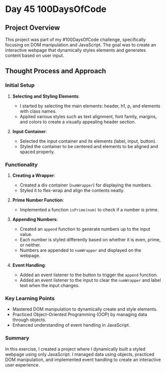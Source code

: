 # Day 45 100DaysOfCode

## Project Overview
This project was part of my #100DaysOfCode challenge, specifically focusing on DOM manipulation and JavaScript. The goal was to create an interactive webpage that dynamically styles elements and generates content based on user input.

## Thought Process and Approach

### Initial Setup
1. **Selecting and Styling Elements**:
   - I started by selecting the main elements: header, h1, p, and elements with class names.
   - Applied various styles such as text alignment, font family, margins, and colors to create a visually appealing header section.

2. **Input Container**:
   - Selected the input container and its elements (label, input, button).
   - Styled the container to be centered and elements to be aligned and spaced properly.

### Functionality
1. **Creating a Wrapper**:
   - Created a div container (`numWrapper`) for displaying the numbers.
   - Styled it to flex-wrap and align the contents neatly.

2. **Prime Number Function**:
   - Implemented a function `isPrime(num)` to check if a number is prime.

3. **Appending Numbers**:
   - Created an `append` function to generate numbers up to the input value.
   - Each number is styled differently based on whether it is even, prime, or neither.
   - Numbers are appended to `numWrapper` and displayed on the webpage.

4. **Event Handling**:
   - Added an event listener to the button to trigger the `append` function.
   - Added an event listener to the input to clear the `numWrapper` and label text when the input changes.

### Key Learning Points
- Mastered DOM manipulation to dynamically create and style elements.
- Practiced Object-Oriented Programming (OOP) by managing data through objects.
- Enhanced understanding of event handling in JavaScript.

### Summary
In this exercise, I created a project where I dynamically built a styled webpage using only JavaScript. I managed data using objects, practiced DOM manipulation, and implemented event handling to create an interactive user experience.

